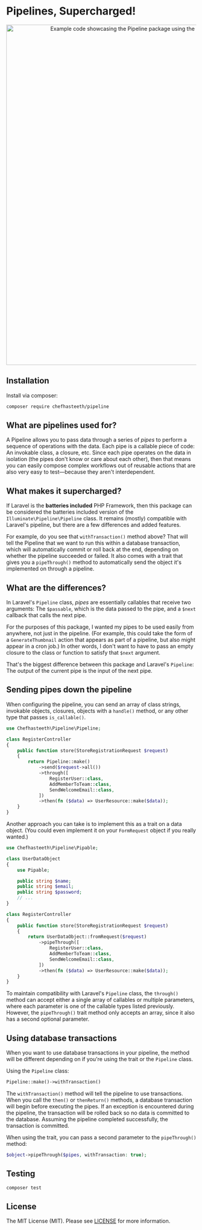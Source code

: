 # Pipelines, Supercharged!

<p align="center"><img src="https://raw.githubusercontent.com/chefhasteeth/pipeline/master/example.png" width="900" alt="Example code showcasing the Pipeline package using the with transaction method and the pipable trait"></p>

## Installation

Install via composer:

```bash
composer require chefhasteeth/pipeline
```

## What are pipelines used for?

A Pipeline allows you to pass data through a series of _pipes_ to perform a sequence of operations with the data. Each pipe is a callable piece of code: An invokable class, a closure, etc. Since each pipe operates on the data in isolation (the pipes don't know or care about each other), then that means you can easily compose complex workflows out of reusable actions that are also very easy to test&mdash;because they aren't interdependent.

## What makes it supercharged?

If Laravel is the **batteries included** PHP Framework, then this package can be considered the batteries included version of the `Illuminate\Pipeline\Pipeline` class. It remains (mostly) compatible with Laravel's pipeline, but there are a few differences and added features.

For example, do you see that `withTransaction()` method above? That will tell the Pipeline that we want to run this within a database transaction, which will automatically commit or roll back at the end, depending on whether the pipeline succeeded or failed. It also comes with a trait that gives you a `pipeThrough()` method to automatically send the object it's implemented on through a pipeline.

## What are the differences?

In Laravel's `Pipeline` class, _pipes_ are essentially callables that receive two arguments: The `$passable`, which is the data passed to the pipe, and a `$next` callback that calls the next pipe.

For the purposes of this package, I wanted my pipes to be used easily from anywhere, not just in the pipeline. (For example, this could take the form of a `GenerateThumbnail` action that appears as part of a pipeline, but also might appear in a cron job.) In other words, I don't want to have to pass an empty closure to the class or function to satisfy that `$next` argument.

That's the biggest difference between this package and Laravel's `Pipeline`: The output of the current pipe is the input of the next pipe.

## Sending pipes down the pipeline

When configuring the pipeline, you can send an array of class strings, invokable objects, closures, objects with a `handle()` method, or any other type that passes `is_callable()`.

```php
use Chefhasteeth\Pipeline\Pipeline;

class RegisterController
{
    public function store(StoreRegistrationRequest $request)
    {
        return Pipeline::make()
            ->send($request->all())
            ->through([
                RegisterUser::class,
                AddMemberToTeam::class,
                SendWelcomeEmail::class,
            ])
            ->then(fn ($data) => UserResource::make($data));
    }
}
```

Another approach you can take is to implement this as a trait on a data object. (You could even implement it on your `FormRequest` object if you really wanted.)

```php
use Chefhasteeth\Pipeline\Pipable;

class UserDataObject
{
    use Pipable;

    public string $name;
    public string $email;
    public string $password;
    // ...
}

class RegisterController
{
    public function store(StoreRegistrationRequest $request)
    {
        return UserDataObject::fromRequest($request)
            ->pipeThrough([
                RegisterUser::class,
                AddMemberToTeam::class,
                SendWelcomeEmail::class,
            ])
            ->then(fn ($data) => UserResource::make($data));
    }
}
```

To maintain compatibility with Laravel's `Pipeline` class, the `through()` method can accept either a single array of callables or multiple parameters, where each parameter is one of the callable types listed previously. However, the `pipeThrough()` trait method only accepts an array, since it also has a second optional parameter.

## Using database transactions

When you want to use database transactions in your pipeline, the method will be different depending on if you're using the trait or the `Pipeline` class.

Using the `Pipeline` class:

```php
Pipeline::make()->withTransaction()
```

The `withTransaction()` method will tell the pipeline to use transactions. When you call the `then()` or `thenReturn()` methods, a database transaction will begin before executing the pipes. If an exception is encountered during the pipeline, the transaction will be rolled back so no data is committed to the database. Assuming the pipeline completed successfully, the transaction is committed.

When using the trait, you can pass a second parameter to the `pipeThrough()` method:

```php
$object->pipeThrough($pipes, withTransaction: true);
```

## Testing

```bash
composer test
```

## License

The MIT License (MIT). Please see [LICENSE](LICENSE) for more information.

